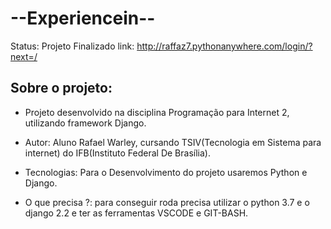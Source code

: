 
<h1>--Experiencein--</h1>

Status: Projeto Finalizado link: http://raffaz7.pythonanywhere.com/login/?next=/

## Sobre o projeto: 
- Projeto desenvolvido na disciplina Programação para Internet 2, utilizando framework Django.

+ Autor: Aluno Rafael Warley, cursando TSIV(Tecnologia em Sistema para internet) do IFB(Instituto Federal De Brasília).

- Tecnologias: Para o Desenvolvimento do projeto usaremos Python e Django.

- O que precisa ?: para conseguir roda precisa utilizar o python 3.7 e o django 2.2 e ter as ferramentas VSCODE e GIT-BASH.
